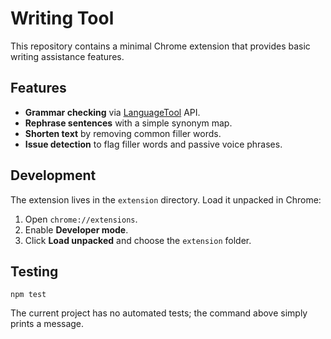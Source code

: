 # Writing Tool

This repository contains a minimal Chrome extension that provides basic writing assistance features.

## Features

- **Grammar checking** via [LanguageTool](https://languagetool.org/) API.
- **Rephrase sentences** with a simple synonym map.
- **Shorten text** by removing common filler words.
- **Issue detection** to flag filler words and passive voice phrases.

## Development

The extension lives in the `extension` directory. Load it unpacked in Chrome:

1. Open `chrome://extensions`.
2. Enable **Developer mode**.
3. Click **Load unpacked** and choose the `extension` folder.

## Testing

```
npm test
```

The current project has no automated tests; the command above simply prints a message.

